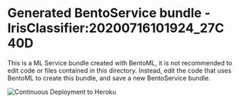 # Generated BentoService bundle - IrisClassifier:20200716101924_27C40D

This is a ML Service bundle created with BentoML, it is not recommended to edit
code or files contained in this directory. Instead, edit the code that uses BentoML
to create this bundle, and save a new BentoService bundle.

![Continuous Deployment to Heroku](https://github.com/hairysome/irisclf/workflows/Continuous%20Deployment%20to%20Heroku/badge.svg)